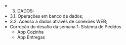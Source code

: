 - 3. DADOS:
- 3.1. Operações em banco de dados;
- 3.2. Acesso a dados através de conexões WEB;
- Correção do desafio da semana 1: Sistema de Pedidos
	- App Cozinha
	- App Entregas